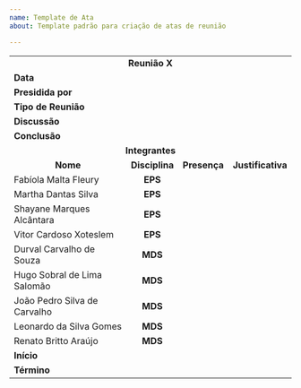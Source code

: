 ```yaml
---
name: Template de Ata
about: Template padrão para criação de atas de reunião

---
```


<table>
  <tr>
    <td colspan="9"><center><b>Reunião X</b></td>
  </tr>
  <tr>
    <td colspan="2"><b>Data</b></td>
    <td colspan="7"></td>
  </tr>
  <tr>
    <td colspan="2"><b>Presidida por</b></td>
    <td colspan="7"></td>
  </tr>
  <tr>
    <td colspan="2"><b>Tipo de Reunião</b></td>
    <td colspan="7"></td>
  </tr>
  <tr>
    <td colspan="2"><b>Discussão</b></td>
    <td colspan="7"></td>
  </tr>
  <tr>
    <td colspan="2"><b>Conclusão</b></td>
    <td colspan="7"></td>
  </tr>
  <tr>
    <td colspan="9"><center><b>Integrantes</b></td>
  </tr>
  <tr>
    <td colspan="2"><b><center>Nome</b></td>
    <td colspan="1"><b><center>Disciplina</b></td>
    <td colspan="1"><b><center>Presença</b></td>
    <td colspan="5"><b><center>Justificativa</b></td>
  </tr>
   <tr>
    <td colspan="2">Fabíola Malta Fleury</td>
    <td colspan="1"><center><b>EPS</b></td>
    <td colspan="1"><center><b></b></td>
    <td colspan="5"></td>
  </tr>
  <tr>
    <td colspan="2">Martha Dantas Silva</td>
    <td colspan="1"><center><b>EPS</b></td>
    <td colspan="1"><center><b></b></td>
    <td colspan="5"></td>
  </tr>
  <tr>
    <td colspan="2">Shayane Marques Alcântara</td>
    <td colspan="1"><center><b>EPS</b></td>
    <td colspan="1"><center><b></b></td>
    <td colspan="5"></td>
  </tr>
  <tr>
    <td colspan="2">Vitor Cardoso Xoteslem</td>
    <td colspan="1"><center><b>EPS</b></td>
    <td colspan="1"><center><b></b></td>
    <td colspan="5"></td>
  </tr>
  <tr>
    <td colspan="2">Durval Carvalho de Souza</td>
    <td colspan="1"><center><b>MDS</b></td>
    <td colspan="1"><center><b></b></td>
    <td colspan="5"></td>
  </tr>
  <tr>
    <td colspan="2">Hugo Sobral de Lima Salomão</td>
    <td colspan="1"><center><b>MDS</b></td>
    <td colspan="1"><center><b></b></td>
    <td colspan="5"></td>
  </tr>
  <tr>
    <td colspan="2">João Pedro Silva de Carvalho</td>
    <td colspan="1"><center><b>MDS</b></td>
    <td colspan="1"><center><b></b></td>
    <td colspan="5"></td>
  </tr>
  <tr>
    <td colspan="2">Leonardo da Silva Gomes</td>
    <td colspan="1"><center><b>MDS</b></td>
    <td colspan="1"><center><b></b></td>
    <td colspan="5"></td>
  </tr>
   <tr>
    <td colspan="2">Renato Britto Araújo</td>
    <td colspan="1"><center><b>MDS</b></td>
    <td colspan="1"><center><b></b></td>
    <td colspan="5"></td>
  </tr>
  <tr>
    <td colspan="2"><b>Início</b></td>
    <td colspan="7"></td>
  </tr>
  <tr>
    <td colspan="2"><b>Término</b></td>
    <td colspan="7"></td>
  </tr>
</table>
